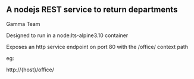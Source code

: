 ## A nodejs REST service to return departments 

Gamma Team

Designed to run in a node:lts-alpine3.10 container

Exposes an http service endpoint on port 80 with the /office/ context path

eg:

http://{host}/office/
